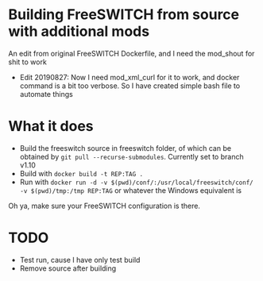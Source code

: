 # Building FreeSWITCH from source with additional mods
An edit from original FreeSWITCH Dockerfile, and I need the mod_shout for shit to work
- Edit 20190827: Now I need mod_xml_curl for it to work, and docker command is a bit too verbose. So I have created simple bash file to automate things

# What it does
- Build the freeswitch source in freeswitch folder, of which can be obtained by `git pull --recurse-submodules`. Currently set to branch v1.10
- Build with `docker build -t REP:TAG .`
- Run with `docker run -d -v $(pwd)/conf/:/usr/local/freeswitch/conf/ -v $(pwd)/tmp:/tmp REP:TAG` or whatever the Windows equivalent is

Oh ya, make sure your FreeSWITCH configuration is there.

# TODO
- Test run, cause I have only test build
- Remove source after building